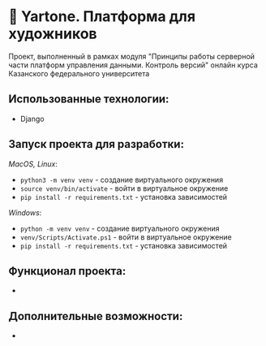 # 🔮  Yartone. Платформа для художников

 Проект, выполненный в рамках модуля "Принципы работы серверной части платформ управления данными. Контроль версий" онлайн курса  Казанского федерального университета

## Использованные технологии:

* Django

## Запуск проекта для разработки:

*MacOS, Linux*:
* `python3 -m venv venv` - создание виртуального окружения
* `source venv/bin/activate` - войти в виртуальное окружение
* `pip install -r requirements.txt` - установка зависимостей

*Windows*:
* `python -m venv venv` - создание виртуального окружения
* `venv/Scripts/Activate.ps1` - войти в виртуальное окружение
* `pip install -r requirements.txt` - установка зависимостей

## Функционал проекта:

* 

## Дополнительные возможности:

*
